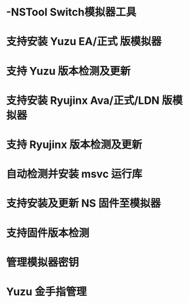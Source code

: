 # -NSTool Switch模拟器工具


#   支持安装 Yuzu EA/正式 版模拟器
#   支持 Yuzu 版本检测及更新
#   支持安装 Ryujinx Ava/正式/LDN 版模拟器
#   支持 Ryujinx 版本检测及更新
#   自动检测并安装 msvc 运行库
#   支持安装及更新 NS 固件至模拟器
#   支持固件版本检测
#   管理模拟器密钥
#   Yuzu 金手指管理
